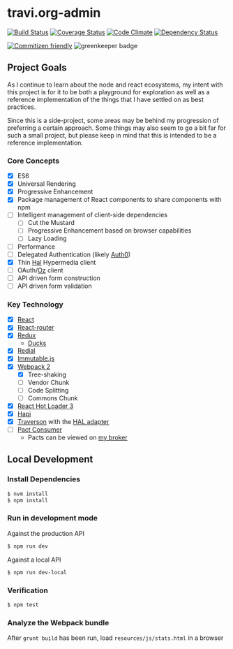 # travi.org-admin

[![Build Status](https://img.shields.io/circleci/project/travi/travi.org-admin.svg?style=flat)](https://circleci.com/gh/travi/travi.org-admin)
[![Coverage Status](http://img.shields.io/coveralls/travi/travi.org-admin.svg?style=flat)](https://coveralls.io/r/travi/travi.org-admin?branch=master)
[![Code Climate](http://img.shields.io/codeclimate/github/travi/travi.org-admin.svg?style=flat)](https://codeclimate.com/github/travi/travi.org-admin)
[![Dependency Status](http://img.shields.io/gemnasium/travi/travi.org-admin.svg?style=flat)](https://gemnasium.com/travi/travi.org-admin)

[![Commitizen friendly](https://img.shields.io/badge/commitizen-friendly-brightgreen.svg)](http://commitizen.github.io/cz-cli/)
![greenkeeper badge](https://badges.greenkeeper.io/travi/travi.org-admin.svg)

## Project Goals

As I continue to learn about the node and react ecosystems, my intent with this
project is for it to be both a playground for exploration as well as a reference
implementation of the things that I have settled on as best practices.

Since this is a side-project, some areas may be behind my progression of preferring
a certain approach. Some things may also seem to go a bit far for such a small
project, but please keep in mind that this is intended to be a reference implementation.

### Core Concepts

- [x] ES6
- [x] Universal Rendering
- [x] Progressive Enhancement
- [x] Package management of React components to share components with npm
- [ ] Intelligent management of client-side dependencies
  - [ ] Cut the Mustard
  - [ ] Progressive Enhancement based on browser capabilities
  - [ ] Lazy Loading
- [ ] Performance
- [ ] Delegated Authentication (likely [Auth0](https://auth0.com/))
- [x] Thin [Hal](http://stateless.co/hal_specification.html) Hypermedia client
- [ ] OAuth/[Oz](https://github.com/hueniverse/oz) client
- [ ] API driven form construction
- [ ] API driven form validation

### Key Technology

- [x] [React](https://facebook.github.io/react/)
- [x] [React-router](https://github.com/rackt/react-router)
- [x] [Redux](http://rackt.org/redux/)
  - [Ducks](https://github.com/erikras/ducks-modular-redux)
- [x] [Redial](https://github.com/markdalgleish/redial)
- [x] [Immutable.js](https://facebook.github.io/immutable-js/)
- [x] [Webpack 2](https://webpack.github.io/)
    - [x] Tree-shaking
    - [ ] Vendor Chunk
    - [ ] Code Splitting
    - [ ] Commons Chunk
- [x] [React Hot Loader 3](https://github.com/gaearon/react-hot-loader)
- [x] [Hapi](https://hapijs.com)
- [x] [Traverson](https://github.com/basti1302/traverson) with the [HAL adapter](https://github.com/basti1302/traverson-hal)
- [ ] [Pact Consumer](https://github.com/pact-foundation/grunt-pact)
    - Pacts can be viewed on [my broker](https://pact-api.travi.org)

## Local Development

### Install Dependencies

```bash
$ nvm install
$ npm install
```

### Run in development mode

Against the production API

```bash
$ npm run dev
```

Against a local API

```bash
$ npm run dev-local
```

### Verification

```bash
$ npm test
```

### Analyze the Webpack bundle

After `grunt build` has been run, load `resources/js/stats.html` in a browser

